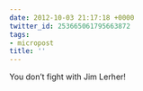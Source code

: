 ```yaml
---
date: 2012-10-03 21:17:18 +0000
twitter_id: 253665061795663872
tags:
- micropost
title: ''
---
```


You don’t fight with Jim Lerher!
